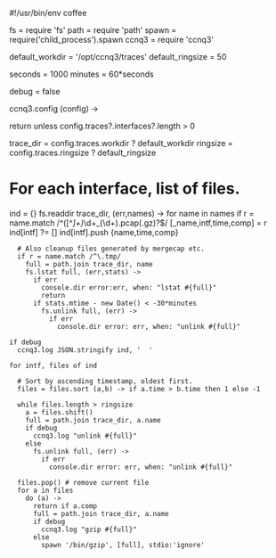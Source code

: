 #!/usr/bin/env coffee

fs = require 'fs'
path = require 'path'
spawn = require('child_process').spawn
ccnq3 = require 'ccnq3'

default_workdir = '/opt/ccnq3/traces'
default_ringsize = 50

seconds = 1000
minutes = 60*seconds

debug = false

ccnq3.config (config) ->

  return unless config.traces?.interfaces?.length > 0

  trace_dir = config.traces.workdir ? default_workdir
  ringsize = config.traces.ringsize ? default_ringsize

  # For each interface, list of files.
  ind = {}
  fs.readdir trace_dir, (err,names)  ->
    for name in names
      if r = name.match /^([^_]+)_\d+_(\d+).pcap(.gz)?$/
        [_name,intf,time,comp] = r
        ind[intf] ?= []
        ind[intf].push {name,time,comp}

      # Also cleanup files generated by mergecap etc.
      if r = name.match /^\.tmp/
        full = path.join trace_dir, name
        fs.lstat full, (err,stats) ->
          if err
            console.dir error:err, when: "lstat #{full}"
            return
          if stats.mtime - new Date() < -30*minutes
            fs.unlink full, (err) ->
              if err
                console.dir error: err, when: "unlink #{full}"

    if debug
      ccnq3.log JSON.stringify ind, '  '

    for intf, files of ind

      # Sort by ascending timestamp, oldest first.
      files = files.sort (a,b) -> if a.time > b.time then 1 else -1

      while files.length > ringsize
        a = files.shift()
        full = path.join trace_dir, a.name
        if debug
          ccnq3.log "unlink #{full}"
        else
          fs.unlink full, (err) ->
            if err
              console.dir error: err, when: "unlink #{full}"

      files.pop() # remove current file
      for a in files
        do (a) ->
          return if a.comp
          full = path.join trace_dir, a.name
          if debug
            ccnq3.log "gzip #{full}"
          else
            spawn '/bin/gzip', [full], stdio:'ignore'
